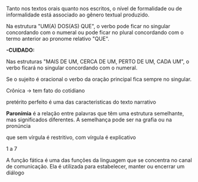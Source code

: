 Tanto nos textos orais quanto nos escritos, o nível de formalidade ou de informalidade está associado ao gênero textual produzido.

Na estrutura "UM(A) DOS(AS) QUE", o verbo pode ficar no singular concordando com o numeral ou pode ficar no plural concordando com o termo anterior ao pronome relativo "QUE".

**-CUIDADO:**

Nas estruturas "MAIS DE UM, CERCA DE UM, PERTO DE UM, CADA UM", o verbo ficará no singular concordando com o numeral.


Se o sujeito é oracional o verbo da oração principal fica sempre no singular.

Crônica ->  tem fato do cotidiano

pretérito perfeito é uma das caracteristicas do texto narrativo

**Paronímia** é a relação entre palavras que têm uma estrutura semelhante, mas significados diferentes. A semelhança pode ser na grafia ou na pronúncia

que sem vírgula é restritivo, com vírgula é explicativo

1 a 7

A função fática é uma das funções da linguagem que se concentra no canal de comunicação. Ela é utilizada para estabelecer, manter ou encerrar um diálogo
